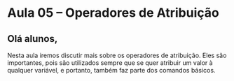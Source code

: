 # Aula 05 – Operadores de Atribuição

## Olá alunos,

Nesta aula iremos discutir mais sobre os operadores de atribuição. Eles são importantes, pois são utilizados sempre que se quer atribuir um valor à qualquer variável, e portanto, também faz parte dos comandos básicos.
